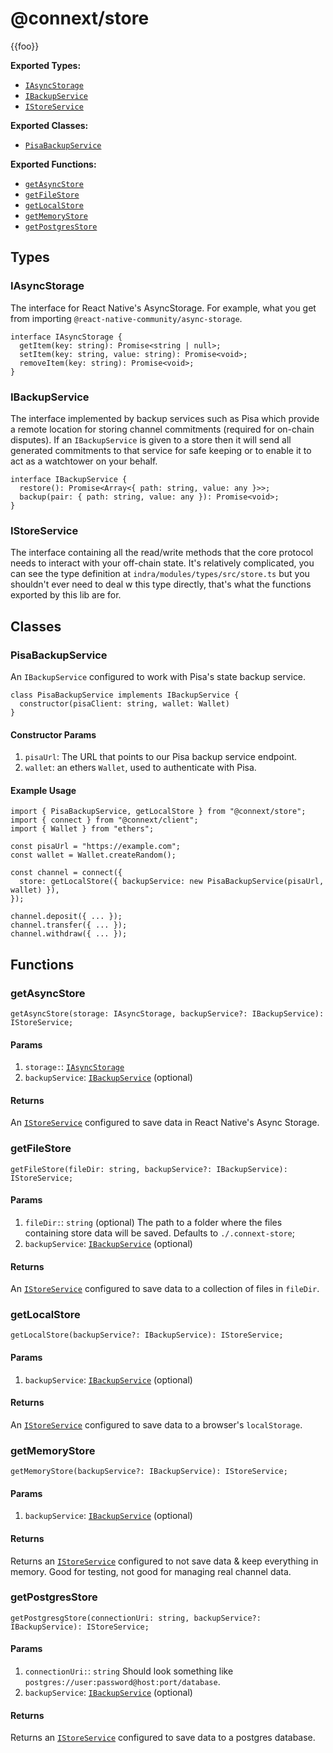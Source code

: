 
# @connext/store

{{foo}}

**Exported Types:**
 - [`IAsyncStorage`](#iasyncstorage)
 - [`IBackupService`](#ibackupservice)
 - [`IStoreService`](#istoreservice)

**Exported Classes:**
 - [`PisaBackupService`](#pisabackupservice)

**Exported Functions:**
 - [`getAsyncStore`](#getasyncstore)
 - [`getFileStore`](#getfilestore)
 - [`getLocalStore`](#getlocalstore)
 - [`getMemoryStore`](#getmemorystore)
 - [`getPostgresStore`](#getpostgresstore)



## Types


### IAsyncStorage

The interface for React Native's AsyncStorage. For example, what you get from importing `@react-native-community/async-storage`.

```
interface IAsyncStorage {
  getItem(key: string): Promise<string | null>;
  setItem(key: string, value: string): Promise<void>;
  removeItem(key: string): Promise<void>;
}
```


### IBackupService

The interface implemented by backup services such as Pisa which provide a remote location for storing channel commitments (required for on-chain disputes). If an `IBackupService` is given to a store then it will send all generated commitments to that service for safe keeping or to enable it to act as a watchtower on your behalf.

```
interface IBackupService {
  restore(): Promise<Array<{ path: string, value: any }>>;
  backup(pair: { path: string, value: any }): Promise<void>;
}
```


### IStoreService

The interface containing all the read/write methods that the core protocol needs to interact with your off-chain state. It's relatively complicated, you can see the type definition at `indra/modules/types/src/store.ts` but you shouldn't ever need to deal w this type directly, that's what the functions exported by this lib are for.



## Classes


### PisaBackupService

An `IBackupService` configured to work with Pisa's state backup service.

```
class PisaBackupService implements IBackupService {
  constructor(pisaClient: string, wallet: Wallet)
}
```

#### Constructor Params

1. `pisaUrl`: The URL that points to our Pisa backup service endpoint.
2. `wallet`: an ethers `Wallet`, used to authenticate with Pisa.

#### Example Usage

```
import { PisaBackupService, getLocalStore } from "@connext/store";
import { connect } from "@connext/client";
import { Wallet } from "ethers";

const pisaUrl = "https://example.com";
const wallet = Wallet.createRandom();

const channel = connect({
  store: getLocalStore({ backupService: new PisaBackupService(pisaUrl, wallet) }),
});

channel.deposit({ ... });
channel.transfer({ ... });
channel.withdraw({ ... });
```


## Functions


### getAsyncStore

```
getAsyncStore(storage: IAsyncStorage, backupService?: IBackupService): IStoreService;
```

#### Params

1. `storage:`: [`IAsyncStorage`](#iasyncstorage)
2. `backupService`: [`IBackupService`](#ibackupservice) (optional)

#### Returns

An [`IStoreService`](#istoreservice) configured to save data in React Native's Async Storage.


### getFileStore

```
getFileStore(fileDir: string, backupService?: IBackupService): IStoreService;
```

#### Params

1. `fileDir:`: `string` (optional) The path to a folder where the files containing store data will be saved. Defaults to `./.connext-store`;
2. `backupService`: [`IBackupService`](#ibackupservice) (optional)

#### Returns

An [`IStoreService`](#istoreservice) configured to save data to a collection of files in `fileDir`.


### getLocalStore

```
getLocalStore(backupService?: IBackupService): IStoreService;
```

#### Params

1. `backupService`: [`IBackupService`](#ibackupservice) (optional)

#### Returns

An [`IStoreService`](#istoreservice) configured to save data to a browser's `localStorage`.


### getMemoryStore

```
getMemoryStore(backupService?: IBackupService): IStoreService;
```

#### Params

1. `backupService`: [`IBackupService`](#ibackupservice) (optional)

#### Returns

Returns an [`IStoreService`](#istoreservice) configured to not save data & keep everything in memory. Good for testing, not good for managing real channel data.


### getPostgresStore

```
getPostgresgStore(connectionUri: string, backupService?: IBackupService): IStoreService;
```

#### Params

1. `connectionUri:`: `string` Should look something like `postgres://user:password@host:port/database`.
2. `backupService`: [`IBackupService`](#ibackupservice) (optional)

#### Returns

Returns an [`IStoreService`](#istoreservice) configured to save data to a postgres database.
